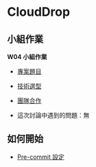 # CloudDrop

## 小組作業

**W04 小組作業**

-   [專案題目](docs/planning/project.md)

-   [技術選型](docs/planning/technology_selection.md)

-   [團隊合作](docs/planning/teamwork.md)

-   這次討論中遇到的問題：無

## 如何開始

-   [Pre-commit 設定](docs/planning/pre-commit_setup.md)
